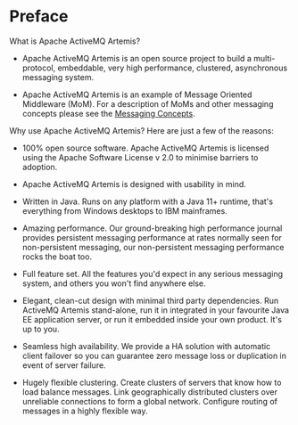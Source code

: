 # Preface

What is Apache ActiveMQ Artemis?

- Apache ActiveMQ Artemis is an open source project to build a multi-protocol,
  embeddable, very high performance, clustered, asynchronous messaging
  system.

- Apache ActiveMQ Artemis is an example of Message Oriented Middleware (MoM). For a
  description of MoMs and other messaging concepts please see the [Messaging Concepts](messaging-concepts.md).

Why use Apache ActiveMQ Artemis? Here are just a few of the reasons:

- 100% open source software. Apache ActiveMQ Artemis is licensed using the Apache
  Software License v 2.0 to minimise barriers to adoption.

- Apache ActiveMQ Artemis is designed with usability in mind.

- Written in Java. Runs on any platform with a Java 11+ runtime, that's
  everything from Windows desktops to IBM mainframes.

- Amazing performance. Our ground-breaking high performance journal
  provides persistent messaging performance at rates normally seen for
  non-persistent messaging, our non-persistent messaging performance
  rocks the boat too.

- Full feature set. All the features you'd expect in any serious
  messaging system, and others you won't find anywhere else.

- Elegant, clean-cut design with minimal third party dependencies. Run
  ActiveMQ Artemis stand-alone, run it in integrated in your favourite Java EE
  application server, or run it embedded inside your own product. It's
  up to you.

- Seamless high availability. We provide a HA solution with automatic
  client failover so you can guarantee zero message loss or
  duplication in event of server failure.

- Hugely flexible clustering. Create clusters of servers that know how
  to load balance messages. Link geographically distributed clusters
  over unreliable connections to form a global network. Configure
  routing of messages in a highly flexible way.


